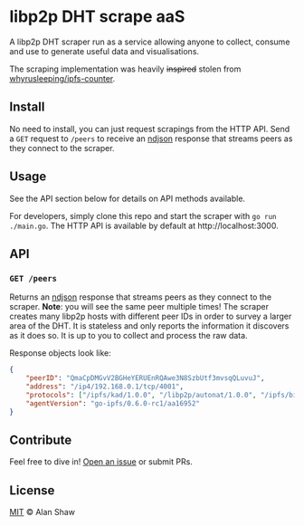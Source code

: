 # libp2p DHT scrape aaS

A libp2p DHT scraper run as a service allowing anyone to collect, consume and use to generate useful data and visualisations.

The scraping implementation was heavily ~~inspired~~ stolen from [whyrusleeping/ipfs-counter](https://github.com/whyrusleeping/ipfs-counter).

## Install

No need to install, you can just request scrapings from the HTTP API. Send a `GET` request to `/peers` to receive an [ndjson](http://ndjson.org/) response that streams peers as they connect to the scraper.

## Usage

See the API section below for details on API methods available.

For developers, simply clone this repo and start the scraper with `go run ./main.go`. The HTTP API is available by default at http://localhost:3000.

## API

### `GET /peers`

Returns an [ndjson](http://ndjson.org/) response that streams peers as they connect to the scraper. **Note**: you will see the same peer multiple times! The scraper creates many libp2p hosts with different peer IDs in order to survey a larger area of the DHT. It is stateless and only reports the information it discovers as it does so. It is up to you to collect and process the raw data.

Response objects look like:

```json
{
    "peerID": "QmaCpDMGvV2BGHeYERUEnRQAwe3N8SzbUtf3mvsqQLuvuJ",
    "address": "/ip4/192.168.0.1/tcp/4001",
    "protocols": ["/ipfs/kad/1.0.0", "/libp2p/autonat/1.0.0", "/ipfs/bitswap/1.1.0"],
    "agentVersion": "go-ipfs/0.6.0-rc1/aa16952"
}
```

## Contribute

Feel free to dive in! [Open an issue](https://github.com/alanshaw/libp2p-dht-scrape-aas/issues/new) or submit PRs.

## License

[MIT](LICENSE) © Alan Shaw
